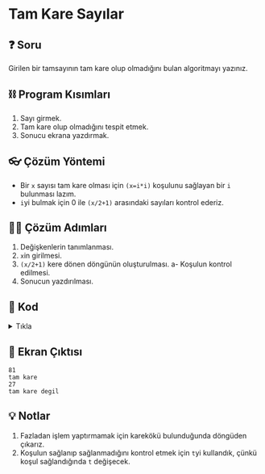 # Tam Kare Sayılar

## ❓ Soru
Girilen bir tamsayının tam kare olup olmadığını bulan algoritmayı yazınız.

## ⛓ Program Kısımları
1. Sayı girmek.
2. Tam kare olup olmadığını tespit etmek.
3. Sonucu ekrana yazdırmak.

   
## 👓 Çözüm Yöntemi 
- Bir `x` sayısı tam kare olması için `(x=i*i)` koşulunu sağlayan bir `i` bulunması lazım.
- `i`yi bulmak için 0 ile `(x/2+1)` arasındaki sayıları kontrol ederiz.
  
## 👩‍🔧 Çözüm Adımları
1. Değişkenlerin tanımlanması.
2. `x`in girilmesi.
3. `(x/2+1)` kere dönen döngünün oluşturulması.
a- Koşulun kontrol edilmesi.
4. Sonucun yazdırılması.

## 🤖 Kod
<details>
<summary>Tıkla</summary>


```java
import java.util.*;
public class ondorduncu_Program {
 public static void main(String arg[]) {
  Scanner input = new Scanner(System.in);
  int i, x, t = 0; // 1. adım
  x = input.nextInt(); // 2. adım
  for (i = 0; i <= x / 2 + 1; i++) // 3. adım
  {
   if (x == i * i) // 3. adım (a)
   {
    t = 1;
    break; // I. nota bak
   }
  }
  if (t != 0) // II. nota bak
   System.out.println("tam kare"); // 4. adım
  else
   System.out.println("tam kare degil");
  input.close();
 }
}
```
</details>


## 🎉 Ekran Çıktısı

```
81
tam kare
27
tam kare degil
```

## 💡 Notlar 
1. Fazladan işlem yaptırmamak için karekökü bulunduğunda döngüden çıkarız.
2. Koşulun sağlanıp sağlanmadığını kontrol etmek için `t`yi kullandık, çünkü koşul sağlandığında `t` değişecek.